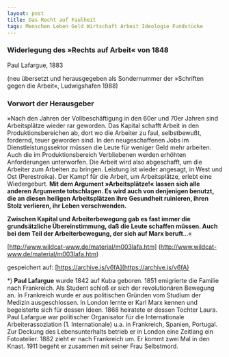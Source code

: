 ```yaml
---
layout: post
title: Das Recht auf Faulheit
tags: Menschen Leben Geld Wirtschaft Arbeit Ideologie Fundstücke
---
```

### Widerlegung des »Rechts auf Arbeit« von 1848
Paul Lafargue, 1883

(neu übersetzt und herausgegeben als Sondernummer der »Schriften gegen die Arbeit«, Ludwigshafen 1988)

### Vorwort der Herausgeber

»Nach den Jahren der Vollbeschäftigung in den 60er und 70er Jahren sind Arbeitsplätze wieder rar geworden. Das Kapital schafft Arbeit in den Produktionsbereichen ab, dort wo die Arbeiter zu faul, selbstbewußt, fordernd, teuer geworden sind. In den neugeschaffenen Jobs im Dienstleistungssektor müssen die Leute für weniger Geld mehr arbeiten. Auch die im Produktionsbereich Verbliebenen werden erhöhten Anforderungen unterworfen. Die Arbeit wird also abgeschafft, um die Arbeiter zum Arbeiten zu bringen. Leistung ist wieder angesagt, in West und Ost (Perestroika). Der Kampf für die Arbeit, um Arbeitsplätze, erlebt eine Wiedergeburt. **Mit dem Argument »Arbeitsplätze!« lassen sich alle anderen Argumente totschlagen. Es wird auch von denjenigen benutzt, die an diesen heiligen Arbeitsplätzen ihre Gesundheit ruinieren, ihren Stolz verlieren, ihr Leben verschwenden.**

**Zwischen Kapital und Arbeiterbewegung gab es fast immer die grundsätzliche Übereinstimmung, daß die Leute schaffen müssen. Auch bei dem Teil der Arbeiterbewegung, der sich auf Marx beruft**...« <!--more-->

[http://www.wildcat-www.de/material/m003lafa.htm] (http://www.wildcat-www.de/material/m003lafa.htm)

gespeichert auf: [https://archive.is/v6fA](https://archive.is/v6fA)

*) **Paul Lafargue** wurde 1842 auf Kuba geboren. 1851 emigrierte die Familie nach Frankreich. Als Student schloß er sich der revolutionären Bewegung an. In Frankreich wurde er aus politischen Gründen vom Studium der Medizin ausgeschlossen. In London lernte er Karl Marx kennen und begeisterte sich für dessen Ideen. 1868 heiratete er dessen Tochter Laura. Paul Lafargue war politischer Organisator für die Internationale Arbeiterassoziation (1. Internationale) u.a. in Frankreich, Spanien, Portugal. Zur Deckung des Lebensunterhalts betrieb er in London eine Zeitlang ein Fotoatelier. 1882 zieht er nach Frankreich um. Er kommt zwei Mal in den Knast. 1911 begeht er zusammen mit seiner Frau Selbstmord.
